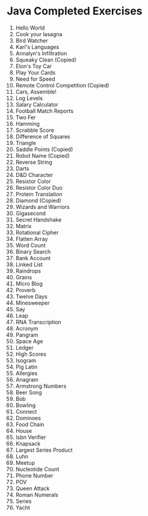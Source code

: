 # Java Completed Exercises
1. Hello World
2. Cook your lasagna
3. Bird Watcher
4. Karl's Languages
5. Annalyn's Infiltration
6. Squeaky Clean (Copied)
7. Elon's Toy Car
8. Play Your Cards
9. Need for Speed
10. Remote Control Competition (Copied)
11. Cars, Assemble!
12. Log Levels
13. Salary Calculator
14. Football Match Reports
15. Two Fer
16. Hamming
17. Scrabble Score
18. Difference of Squares
19. Triangle
20. Saddle Points (Copied)
21. Robot Name (Copied)
22. Reverse String
23. Darts
24. D&D Character
25. Resistor Color
26. Resistor Color Duo
27. Protein Translation
28. Diamond (Copied)
29. Wizards and Warriors
30. Gigasecond
31. Secret Handshake
32. Matrix
33. Rotational Cipher
34. Flatten Array
35. Word Count
36. Binary Search
37. Bank Account
38. Linked List
39. Raindrops
40. Grains
41. Micro Blog
42. Proverb
43. Twelve Days
44. Minesweeper
45. Say
46. Leap
47. RNA Transcription
48. Acronym
49. Pangram
50. Space Age
51. Ledger
52. High Scores
53. Isogram
54. Pig Latin
55. Allergies
56. Anagram
57. Armstrong Numbers
58. Beer Song
59. Bob
60. Bowling
61. Connect
62. Dominoes
63. Food Chain
64. House
65. Isbn Verifier
66. Knapsack
67. Largest Series Product
68. Luhn
69. Meetup
70. Nucleotide Count
71. Phone Number
72. POV
73. Queen Attack
74. Roman Numerals
75. Series
76. Yacht